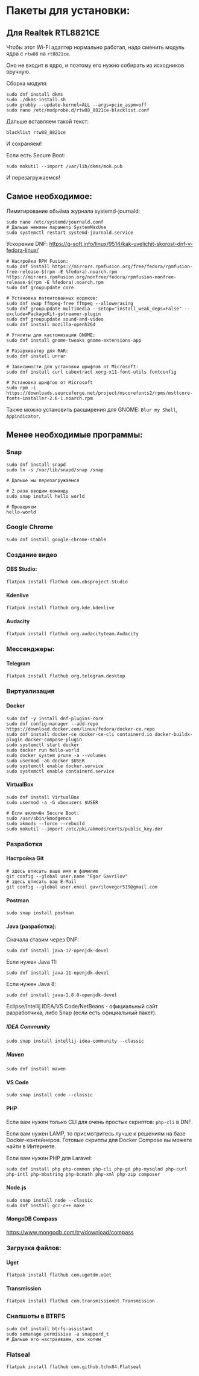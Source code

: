 # Пакеты для установки:

## Для Realtek RTL8821CE

Чтобы этот Wi-Fi адаптер нормально работал, надо сменить модуль ядра с `rtw88` на `rt8821ce`.

Оно не входит в ядро, и поэтому его нужно собирать из исходников вручную.

Сборка модуля:

```shell
sudo dnf install dkms
sudo ./dkms-install.sh
sudo grubby --update-kernel=ALL --args=pcie_aspm=off
sudo nano /etc/modprobe.d/rtw88_8821ce-blacklist.conf
```

Дальше вставляем такой текст:

```
blacklist rtw88_8821ce
```

И сохраняем!

Если есть Secure Boot:

```shell
sudo mokutil --import /var/lib/dkms/mok.pub
```

И перезагружаемся!

## Самое необходимое:

Лимитирование объёма журнала systemd-journald:

```shell
sudo nano /etc/systemd/journald.conf
# Дальше меняем параметр SystemMaxUse
sudo systemctl restart systemd-journald.service
```

Ускорение DNF: https://g-soft.info/linux/9514/kak-uvelichit-skorost-dnf-v-fedora-linux/

```shell
# Настройка RPM Fusion:
sudo dnf install https://mirrors.rpmfusion.org/free/fedora/rpmfusion-free-release-$(rpm -E %fedora).noarch.rpm https://mirrors.rpmfusion.org/nonfree/fedora/rpmfusion-nonfree-release-$(rpm -E %fedora).noarch.rpm
sudo dnf groupupdate core

# Установка патентованных кодеков:
sudo dnf swap ffmpeg-free ffmpeg --allowerasing
sudo dnf groupupdate multimedia --setop="install_weak_deps=False" --exclude=PackageKit-gstreamer-plugin
sudo dnf groupupdate sound-and-video
sudo dnf install mozilla-openh264

# Утилиты для кастомизации GNOME:
sudo dnf install gnome-tweaks gnome-extensions-app

# Разархиватор для RAR:
sudo dnf install unrar

# Зависимости для установки шрифтов от Microsoft:
sudo dnf install curl cabextract xorg-x11-font-utils fontconfig

# Установка шрифтов от Microsoft
sudo rpm -i https://downloads.sourceforge.net/project/mscorefonts2/rpms/msttcore-fonts-installer-2.6-1.noarch.rpm
```

Также можно установить расширения для GNOME: `Blur my Shell`, `Appindicator`.

## Менее необходимые программы:

### Snap

```shell
sudo dnf install snapd
sudo ln -s /var/lib/snapd/snap /snap

# Дальше мы перезагружаемся

# 2 раза вводим команду
sudo snap install hello world

# Проверяем
hello-world
```

### Google Chrome

```shell
sudo dnf install google-chrome-stable
```

### Создание видео

#### OBS Studio:

```shell
flatpak install flathub com.obsproject.Studio
```

#### Kdenlive

```shell
flatpak install flathub org.kde.kdenlive
```

#### Audacity

```shell
flatpak install flathub org.audacityteam.Audacity
```

### Мессенджеры:

#### Telegram

```shell
flatpak install flathub org.telegram.desktop
```

### Виртуализация

#### Docker

```shell
sudo dnf -y install dnf-plugins-core
sudo dnf config-manager --add-repo https://download.docker.com/linux/fedora/docker-ce.repo
sudo dnf install docker-ce docker-ce-cli containerd.io docker-buildx-plugin docker-compose-plugin
sudo systemctl start docker
sudo docker run hello-world
sudo docker system prune -a --volumes
sudo usermod -aG docker $USER
sudo systemctl enable docker.service
sudo systemctl enable containerd.service
```

#### VirtualBox

```shell
sudo dnf install VirtualBox
sudo usermod -a -G vboxusers $USER

# Если включён Secure Boot:
sudo /usr/sbin/kmodgenca
sudo akmods --force --rebuild
sudo mokutil --import /etc/pki/akmods/certs/public_key.der
```

### Разработка

#### Настройка Git

```shell
# здесь вписать ваше имя и фамилию
git config --global user.name "Egor Gavrilov"
# здесь вписать ваш E-Mail
git config --global user.email gavrilovegor519@gmail.com
```

#### Postman

```shell
sudo snap install postman
```

#### Java (разработка):

Сначала ставим через DNF:

```shell
sudo dnf install java-17-openjdk-devel
```

Если нужен Java 11:

```shell
sudo dnf install java-11-openjdk-devel
```

Если нужен Java 8:

```shell
sudo dnf install java-1.8.0-openjdk-devel
```

Eclipse/Intellij IDEA/VS Code/NetBeans - официальный сайт разработчика, либо Snap (если есть официальный пакет).

##### IDEA Community

```shell
sudo snap install intellij-idea-community --classic
```

##### Maven

```shell
sudo dnf install maven
```

#### VS Code

```shell
sudo snap install code --classic
```

#### PHP

Если вам нужен только CLI для очень простых скриптов: `php-cli` в DNF.

Если вам нужен LAMP, то присмотритесь лучше к решениям на базе Docker-контейнеров. Готовые скрипты для Docker Compose вы можете найти в Интернете.

Если вам нужен PHP для Laravel:

```shell
sudo dnf install php php-common php-cli php-gd php-mysqlnd php-curl php-intl php-mbstring php-bcmath php-xml php-zip composer
```

#### Node.js

```shell
sudo snap install node --classic
sudo dnf install gcc-c++ make
```

#### MongoDB Compass

https://www.mongodb.com/try/download/compass

### Загрузка файлов:

#### Uget

```shell
flatpak install flathub com.ugetdm.uGet
```

#### Transmission

```shell
flatpak install flathub com.transmissionbt.Transmission
```

### Снапшоты в BTRFS

```shell
sudo dnf install btrfs-assistant
sudo semanage permissive -a snapperd_t
# Дальше его настраиваем, как хотим
```

### Flatseal

```shell
flatpak install flathub com.github.tchx84.Flatseal
```
